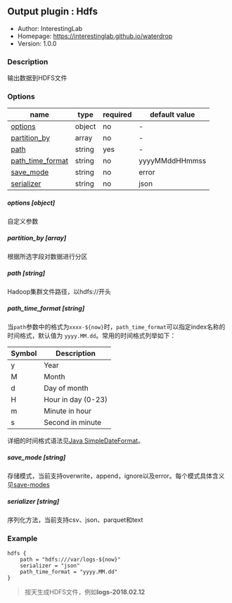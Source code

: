 ## Output plugin : Hdfs

* Author: InterestingLab
* Homepage: https://interestinglab.github.io/waterdrop
* Version: 1.0.0

### Description

输出数据到HDFS文件

### Options

| name | type | required | default value |
| --- | --- | --- | --- |
| [options](#options-object) | object | no | - |
| [partition_by](#partition_by-array) | array | no | - |
| [path](#path-string) | string | yes | - |
| [path_time_format](#path_time_format-string) | string | no | yyyyMMddHHmmss |
| [save_mode](#save_mode-string) | string | no | error |
| [serializer](#serializer-string) | string | no | json |

##### options [object]

自定义参数

##### partition_by [array]

根据所选字段对数据进行分区

##### path [string]

Hadoop集群文件路径，以hdfs://开头

##### path_time_format [string]

当`path`参数中的格式为`xxxx-${now}`时，`path_time_format`可以指定index名称的时间格式，默认值为 `yyyy.MM.dd`。常用的时间格式列举如下：

| Symbol | Description |
| --- | --- |
| y | Year |
| M | Month |
| d | Day of month |
| H | Hour in day (0-23) |
| m | Minute in hour |
| s | Second in minute |

详细的时间格式语法见[Java SimpleDateFormat](https://docs.oracle.com/javase/tutorial/i18n/format/simpleDateFormat.html)。

##### save_mode [string]

存储模式，当前支持overwrite，append，ignore以及error。每个模式具体含义见[save-modes](http://spark.apache.org/docs/2.2.0/sql-programming-guide.html#save-modes)

##### serializer [string]

序列化方法，当前支持csv、json、parquet和text


### Example

```
hdfs {
    path = "hdfs:///var/logs-${now}"
    serializer = "json"
    path_time_format = "yyyy.MM.dd"
}
```

> 按天生成HDFS文件，例如**logs-2018.02.12**
